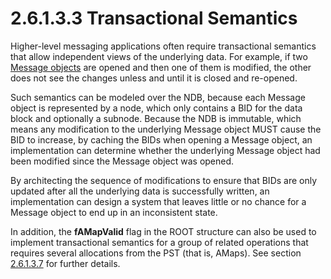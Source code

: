 <html dir="LTR" xmlns:mshelp="http://msdn.microsoft.com/mshelp" xmlns:ddue="http://ddue.schemas.microsoft.com/authoring/2003/5" xmlns:xlink="http://www.w3.org/1999/xlink" xmlns:tool="http://www.microsoft.com/tooltip">
    <head>
        <meta http-equiv="Content-Type" content="text/html; CHARSET=utf-8"></meta>
        <meta name="save" content="history"></meta>
        <title>2.6.1.3.3 Transactional Semantics</title>
        <xml>
            <mshelp:toctitle title="2.6.1.3.3 Transactional Semantics"></mshelp:toctitle>
            <mshelp:rltitle title="[MS-PST]: Transactional Semantics"></mshelp:rltitle>
            <mshelp:keyword index="A" term="bc5a92df-7fc1-4dc2-9c7c-5677237dd73a"></mshelp:keyword>
            <mshelp:attr name="DCSext.ContentType" value="open specification"></mshelp:attr>
            <mshelp:attr name="AssetID" value="bc5a92df-7fc1-4dc2-9c7c-5677237dd73a"></mshelp:attr>
            <mshelp:attr name="TopicType" value="kbRef"></mshelp:attr>
            <mshelp:attr name="DCSext.Title" value="[MS-PST]: Transactional Semantics" />
        </xml>
    </head>
    <body>
        <div id="header">
            <h1 class="heading">2.6.1.3.3 Transactional Semantics</h1>
        </div>
        <div id="mainSection">
            <div id="mainBody">
                <div id="allHistory" class="saveHistory"></div>
                <div id="sectionSection0" class="section" name="collapseableSection">
                    

<p>Higher-level messaging applications often require
transactional semantics that allow independent views of the underlying data.
For example, if two <a href="08220cc9-69b1-4072-a2e7-2a0ff201d505.html#gt_b6c15d0c-d992-421d-ba96-99d3b63894cf">Message
objects</a> are opened and then one of them is modified, the other does not see
the changes unless and until it is closed and re-opened.</p>

<p>Such semantics can be modeled over the NDB, because each
Message object is represented by a node, which only contains a BID for the data
block and optionally a subnode. Because the NDB is immutable, which means any
modification to the underlying Message object MUST cause the BID to increase,
by caching the BIDs when opening a Message object, an implementation can
determine whether the underlying Message object had been modified since the
Message object was opened.</p>

<p>By architecting the sequence of modifications to ensure that
BIDs are only updated after all the underlying data is successfully written, an
implementation can design a system that leaves little or no chance for a
Message object to end up in an inconsistent state.</p>

<p>In addition, the <b>fAMapValid</b> flag in the ROOT
structure can also be used to implement transactional semantics for a group of
related operations that requires several allocations from the PST (that is,
AMaps). See section <a href="d9bcc1fd-c66a-41b3-b6d7-ed09d2a25ced.html">2.6.1.3.7</a>
for further details.</p>
                </div>
            </div>
        </div>
    </body>
</html>